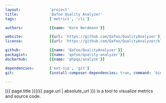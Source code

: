 ```yaml
---
layout:             'project'
title:              'Qafoo Quality Analyzer'
tags:               ['metrics', 'cli']

authors:            [{name: 'Kore Nordmann'}]

website:            [{url: 'https://github.com/Qafoo/QualityAnalyzer'}]
license:            [{url: 'https://github.com/Qafoo/QualityAnalyzer/blob/master/LICENSE', label: 'GNU Affero General Public License v3.0'}]

github:             [{name: 'Qafoo/QualityAnalyzer'}]
packagist:          [{name: 'qafoo/quality-analyzer'}]               
dockerhub:          [{name: 'phpqa/analyze'}] 

dependencies:       ['ext-zip', 'git']
git:                {install-composer-dependencies: true, command: 'bin/analyze'}

---
```


[{{ page.title }}]({{ page.url | absolute_url }}) is a tool to visualize metrics and source code.

<!--more--> 

